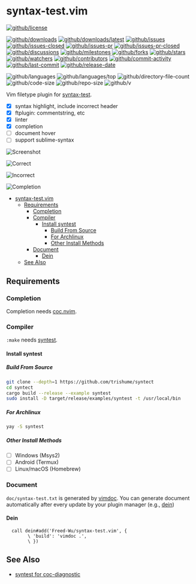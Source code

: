 # syntax-test.vim

[![github/license](https://shields.io/github/license/Freed-Wu/syntax-test.vim)](https://github.com/Freed-Wu/syntax-test.vim/blob/master/LICENSE)

[![github/downloads](https://shields.io/github/downloads/Freed-Wu/syntax-test.vim/total)](https://github.com/Freed-Wu/syntax-test.vim/releases)
[![github/downloads/latest](https://shields.io/github/downloads/Freed-Wu/syntax-test.vim/latest/total)](https://github.com/Freed-Wu/syntax-test.vim/releases/latest)
[![github/issues](https://shields.io/github/issues/Freed-Wu/syntax-test.vim)](https://github.com/Freed-Wu/syntax-test.vim/issues)
[![github/issues-closed](https://shields.io/github/issues-closed/Freed-Wu/syntax-test.vim)](https://github.com/Freed-Wu/syntax-test.vim/issues?q=is%3Aissue+is%3Aclosed)
[![github/issues-pr](https://shields.io/github/issues-pr/Freed-Wu/syntax-test.vim)](https://github.com/Freed-Wu/syntax-test.vim/pulls)
[![github/issues-pr-closed](https://shields.io/github/issues-pr-closed/Freed-Wu/syntax-test.vim)](https://github.com/Freed-Wu/syntax-test.vim/pulls?q=is%3Apr+is%3Aclosed)
[![github/discussions](https://shields.io/github/discussions/Freed-Wu/syntax-test.vim)](https://github.com/Freed-Wu/syntax-test.vim/discussions)
[![github/milestones](https://shields.io/github/milestones/all/Freed-Wu/syntax-test.vim)](https://github.com/Freed-Wu/syntax-test.vim/milestones)
[![github/forks](https://shields.io/github/forks/Freed-Wu/syntax-test.vim)](https://github.com/Freed-Wu/syntax-test.vim/network/members)
[![github/stars](https://shields.io/github/stars/Freed-Wu/syntax-test.vim)](https://github.com/Freed-Wu/syntax-test.vim/stargazers)
[![github/watchers](https://shields.io/github/watchers/Freed-Wu/syntax-test.vim)](https://github.com/Freed-Wu/syntax-test.vim/watchers)
[![github/contributors](https://shields.io/github/contributors/Freed-Wu/syntax-test.vim)](https://github.com/Freed-Wu/syntax-test.vim/graphs/contributors)
[![github/commit-activity](https://shields.io/github/commit-activity/w/Freed-Wu/syntax-test.vim)](https://github.com/Freed-Wu/syntax-test.vim/graphs/commit-activity)
[![github/last-commit](https://shields.io/github/last-commit/Freed-Wu/syntax-test.vim)](https://github.com/Freed-Wu/syntax-test.vim/commits)
[![github/release-date](https://shields.io/github/release-date/Freed-Wu/syntax-test.vim)](https://github.com/Freed-Wu/syntax-test.vim/releases/latest)

![github/languages](https://shields.io/github/languages/count/Freed-Wu/syntax-test.vim)
![github/languages/top](https://shields.io/github/languages/top/Freed-Wu/syntax-test.vim)
![github/directory-file-count](https://shields.io/github/directory-file-count/Freed-Wu/syntax-test.vim)
![github/code-size](https://shields.io/github/languages/code-size/Freed-Wu/syntax-test.vim)
![github/repo-size](https://shields.io/github/repo-size/Freed-Wu/syntax-test.vim)
![github/v](https://shields.io/github/v/release/Freed-Wu/syntax-test.vim)

Vim filetype plugin for [syntax-test](http://www.sublimetext.com/docs/syntax.html#testing).

- [x] syntax highlight, include incorrect header
- [x] ftplugin: commentstring, etc
- [x] linter
- [x] completion
- [ ] document hover
- [ ] support sublime-syntax

![Screenshot](https://user-images.githubusercontent.com/32936898/194713936-8ea3403f-8133-4c75-876f-9d68bc145123.png)

![Correct](https://user-images.githubusercontent.com/32936898/194894921-0f9167a8-a297-4719-986f-93298111963a.png)

![Incorrect](https://user-images.githubusercontent.com/32936898/194894923-9b82fd5f-2f13-4651-abe5-1a645e737671.png)

![Completion](https://user-images.githubusercontent.com/32936898/194894911-0da392fd-59af-429c-8683-d9ee06bc3963.png)

<!-- mdformat-toc start --slug=github --no-anchors --maxlevel=6 --minlevel=1 -->

- [syntax-test.vim](#syntax-testvim)
  - [Requirements](#requirements)
    - [Completion](#completion)
    - [Compiler](#compiler)
      - [Install syntest](#install-syntest)
        - [Build From Source](#build-from-source)
        - [For Archlinux](#for-archlinux)
        - [Other Install Methods](#other-install-methods)
    - [Document](#document)
      - [Dein](#dein)
  - [See Also](#see-also)

<!-- mdformat-toc end -->

## Requirements

### Completion

Completion needs [coc.nvim](https://github.com/neoclide/coc.nvim).

### Compiler

`:make` needs [syntest](https://github.com/trishume/syntect).

#### Install syntest

##### Build From Source

```sh
git clone --depth=1 https://github.com/trishume/syntect
cd syntect
cargo build --release --example syntest
sudo install -D target/release/examples/syntest -t /usr/local/bin
```

##### For Archlinux

```sh
yay -S syntest
```

##### Other Install Methods

- [ ] Windows (Msys2)
- [ ] Android (Termux)
- [ ] Linux/macOS (Homebrew)

### Document

`doc/syntax-test.txt` is generated by [vimdoc](https://github.com/google/vimdoc).
You can generate document automatically after every update by your plugin
manager (e.g., [dein](https://github.com/Shougo/dein.vim))

#### Dein

```vim
  call dein#add('Freed-Wu/syntax-test.vim', {
        \ 'build': 'vimdoc .',
        \ })
```

## See Also

- [syntest for coc-diagnostic](https://github.com/iamcco/coc-diagnostic/pull/136)
